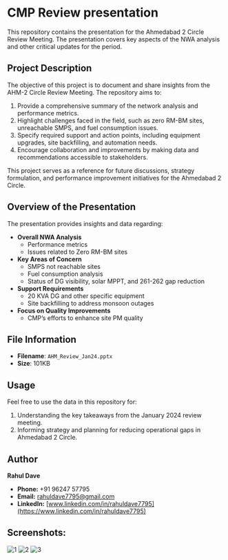 # CMP Review presentation

This repository contains the presentation for the Ahmedabad 2 Circle Review Meeting. The presentation covers key aspects of the NWA analysis and other critical updates for the period.

## Project Description

The objective of this project is to document and share insights from the AHM-2 Circle Review Meeting. The repository aims to:

1. Provide a comprehensive summary of the network analysis and performance metrics.
2. Highlight challenges faced in the field, such as zero RM-BM sites, unreachable SMPS, and fuel consumption issues.
3. Specify required support and action points, including equipment upgrades, site backfilling, and automation needs.
4. Encourage collaboration and improvements by making data and recommendations accessible to stakeholders.

This project serves as a reference for future discussions, strategy formulation, and performance improvement initiatives for the Ahmedabad 2 Circle.

## Overview of the Presentation

The presentation provides insights and data regarding:

- **Overall NWA Analysis**
  - Performance metrics
  - Issues related to Zero RM-BM sites
- **Key Areas of Concern**
  - SMPS not reachable sites
  - Fuel consumption analysis
  - Status of DG visibility, solar MPPT, and 261-262 gap reduction
- **Support Requirements**
  - 20 KVA DG and other specific equipment
  - Site backfilling to address monsoon outages
- **Focus on Quality Improvements**
  - CMP’s efforts to enhance site PM quality

## File Information

- **Filename**: `AHM_Review_Jan24.pptx`
- **Size**: 101KB

## Usage

Feel free to use the data in this repository for:

1. Understanding the key takeaways from the January 2024 review meeting.
2. Informing strategy and planning for reducing operational gaps in Ahmedabad 2 Circle.

## Author
**Rahul Dave**

- **Phone:** +91 96247 57795
- **Email:** [rahuldave7795@gmail.com](mailto:rahuldave7795@gmail.com)
- **LinkedIn:** [www.linkedin.com/in/rahuldave7795](https://www.linkedin.com/in/rahuldave7795)

## Screenshots:
![1](https://github.com/user-attachments/assets/ab741cc3-51fa-4362-8ac7-898a3a1d9cb0)
![2](https://github.com/user-attachments/assets/7c2e2f48-ddf6-4704-ad6b-9e2370620289)
![3](https://github.com/user-attachments/assets/46888162-09d4-4223-952b-911a7309a165)

